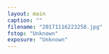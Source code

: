 ```yaml
---
layout: main
caption: ""
filename: "20171116223258.jpg"
fstop: "Unknown"
exposure: "Unknown"
---
```

